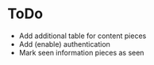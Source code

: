 # ToDo

- Add additional table for content pieces
- Add (enable) authentication
- Mark seen information pieces as seen